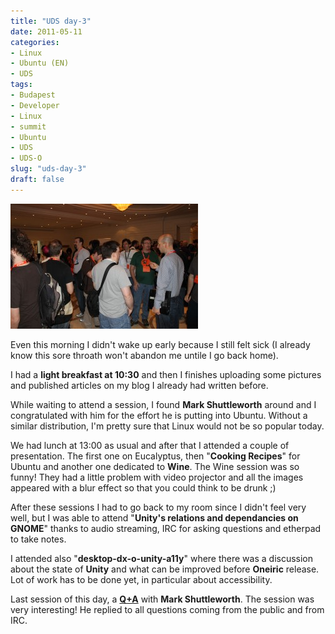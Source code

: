 ```yaml
---
title: "UDS day-3"
date: 2011-05-11
categories: 
- Linux
- Ubuntu (EN)
- UDS
tags: 
- Budapest
- Developer
- Linux
- summit
- Ubuntu
- UDS
- UDS-O
slug: "uds-day-3"
draft: false
---
```


[![uds](IMG_0260-300x200.jpg)]()

Even this morning I didn't wake up early because I still felt sick (I already
know this sore throath won't abandon me untile I go back home).

I had a **light breakfast at 10:30** and then I finishes uploading some
pictures and published articles on my blog I already had written before.

While waiting to attend a session, I found **Mark Shuttleworth** around
and I congratulated with him for the effort he is putting into Ubuntu.
Without a similar distribution, I'm pretty sure that Linux would not be
so popular today.

We had lunch at 13:00 as usual and after that I attended a couple of
presentation. The first one on Eucalyptus, then "**Cooking Recipes**"
for Ubuntu and another one dedicated to **Wine**. The Wine session was
so funny! They had a little problem with video projector and all the
images appeared with a blur effect so that you could think to be drunk
;)

After these sessions I had to go back to my room since I didn't feel
very well, but I was able to attend "**Unity's relations and
dependancies on GNOME**" thanks to audio streaming, IRC for asking
questions and etherpad to take notes.

I attended also "**desktop-dx-o-unity-a11y**" where there was a
discussion about the state of **Unity** and what can be improved before
**Oneiric** release. Lot of work has to be done yet, in particular about
accessibility.

Last session of this day, a
**[Q+A](http://summit.ubuntu.com/uds-o/meeting/other-o-sabdfl-community-qa/)**
with **Mark Shuttleworth**. The session was very interesting! He replied
to all questions coming from the public and from IRC.

